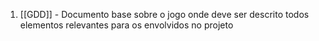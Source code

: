 1. [[GDD]] - Documento base sobre o jogo onde deve ser descrito todos elementos relevantes para os envolvidos no projeto